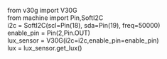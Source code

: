 from v30g import V30G<br>
from machine import Pin,SoftI2C<br>
i2c = SoftI2C(scl=Pin(18), sda=Pin(19), freq=50000)<br>
enable_pin = Pin(2,Pin.OUT)<br>
lux_sensor = V30G(i2c=i2c,enable_pin=enable_pin)<br>
lux = lux_sensor.get_lux()<br>


